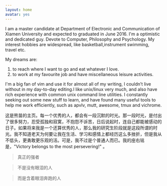 ```yaml
---
layout: home
avatar: yes
---
```


I am a master candidate at Department of  Electronic and Communication of Xiamen University and expected to graduated in June 2016. I'm a optimistic and dedicated guy. Devote to Computer, Philosophy and Psychology. My interest hobbies are widespread, like basketball,instrument swimming, travel etc.

My dreams are:

1. to reach where I want to go and eat whatever I love.
2. to work at my favourite job and have  miscellaneous leisure activities.

I'm a big fan of vim and use it for almost all of my writing, I couldn’t live without in my day-to-day editing.I like unix/linux very much, and also have rich experience with common unix command line utilities. I constantly seeking out some new stuff to learn, and have found many useful tools to help me work efficiently, such as apvlv, mutt, awesome, tmux and vichrome.

这是熊苗的主页。每一个优秀的人，都会有一段沉默的时光。那一段时光，是付出了很多努力，忍受孤独和寂寞，不抱怨不诉苦，日后说起时，连自己都能被感动的日子。如果将来我是一个还算优秀的人，那么我的研究生阶段就是这段所谓的时光。我不知道老天为何要让我在生活、学习和感情上都经历这么多挫折，但是我从不低头，更勇敢更乐观的活。可是，我不过是个普通人而已。我的座右铭是，"Victory belongs to the most persevering!" 。

>真正的强者

>不是没有眼泪的人

>而是含着眼泪奔跑的人
